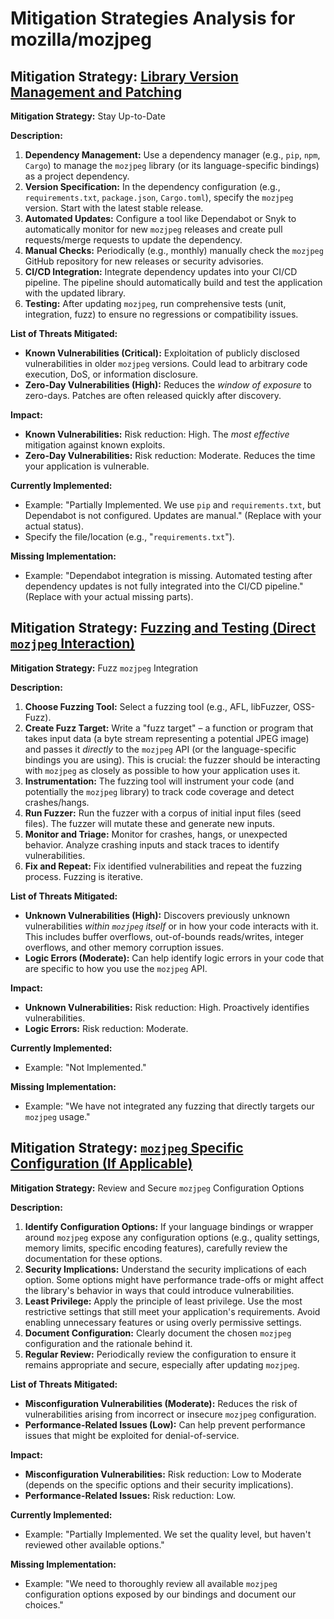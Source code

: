 # Mitigation Strategies Analysis for mozilla/mozjpeg

## Mitigation Strategy: [Library Version Management and Patching](./mitigation_strategies/library_version_management_and_patching.md)

**Mitigation Strategy:** Stay Up-to-Date

**Description:**
1.  **Dependency Management:** Use a dependency manager (e.g., `pip`, `npm`, `Cargo`) to manage the `mozjpeg` library (or its language-specific bindings) as a project dependency.
2.  **Version Specification:** In the dependency configuration (e.g., `requirements.txt`, `package.json`, `Cargo.toml`), specify the `mozjpeg` version.  Start with the latest stable release.
3.  **Automated Updates:** Configure a tool like Dependabot or Snyk to automatically monitor for new `mozjpeg` releases and create pull requests/merge requests to update the dependency.
4.  **Manual Checks:** Periodically (e.g., monthly) manually check the `mozjpeg` GitHub repository for new releases or security advisories.
5.  **CI/CD Integration:** Integrate dependency updates into your CI/CD pipeline.  The pipeline should automatically build and test the application with the updated library.
6.  **Testing:** After updating `mozjpeg`, run comprehensive tests (unit, integration, fuzz) to ensure no regressions or compatibility issues.

**List of Threats Mitigated:**
*   **Known Vulnerabilities (Critical):** Exploitation of publicly disclosed vulnerabilities in older `mozjpeg` versions.  Could lead to arbitrary code execution, DoS, or information disclosure.
*   **Zero-Day Vulnerabilities (High):** Reduces the *window of exposure* to zero-days. Patches are often released quickly after discovery.

**Impact:**
*   **Known Vulnerabilities:** Risk reduction: High.  The *most effective* mitigation against known exploits.
*   **Zero-Day Vulnerabilities:** Risk reduction: Moderate. Reduces the time your application is vulnerable.

**Currently Implemented:**
*   Example: "Partially Implemented. We use `pip` and `requirements.txt`, but Dependabot is not configured. Updates are manual." (Replace with your actual status).
*   Specify the file/location (e.g., "`requirements.txt`").

**Missing Implementation:**
*   Example: "Dependabot integration is missing. Automated testing after dependency updates is not fully integrated into the CI/CD pipeline." (Replace with your actual missing parts).

## Mitigation Strategy: [Fuzzing and Testing (Direct `mozjpeg` Interaction)](./mitigation_strategies/fuzzing_and_testing__direct__mozjpeg__interaction_.md)

**Mitigation Strategy:** Fuzz `mozjpeg` Integration

**Description:**
1.  **Choose Fuzzing Tool:** Select a fuzzing tool (e.g., AFL, libFuzzer, OSS-Fuzz).
2.  **Create Fuzz Target:** Write a "fuzz target" – a function or program that takes input data (a byte stream representing a potential JPEG image) and passes it *directly* to the `mozjpeg` API (or the language-specific bindings you are using).  This is crucial: the fuzzer should be interacting with `mozjpeg` as closely as possible to how your application uses it.
3.  **Instrumentation:** The fuzzing tool will instrument your code (and potentially the `mozjpeg` library) to track code coverage and detect crashes/hangs.
4.  **Run Fuzzer:** Run the fuzzer with a corpus of initial input files (seed files). The fuzzer will mutate these and generate new inputs.
5.  **Monitor and Triage:** Monitor for crashes, hangs, or unexpected behavior. Analyze crashing inputs and stack traces to identify vulnerabilities.
6.  **Fix and Repeat:** Fix identified vulnerabilities and repeat the fuzzing process. Fuzzing is iterative.

**List of Threats Mitigated:**
*   **Unknown Vulnerabilities (High):** Discovers previously unknown vulnerabilities *within `mozjpeg` itself* or in how your code interacts with it.  This includes buffer overflows, out-of-bounds reads/writes, integer overflows, and other memory corruption issues.
*   **Logic Errors (Moderate):** Can help identify logic errors in your code that are specific to how you use the `mozjpeg` API.

**Impact:**
*   **Unknown Vulnerabilities:** Risk reduction: High. Proactively identifies vulnerabilities.
*   **Logic Errors:** Risk reduction: Moderate.

**Currently Implemented:**
*   Example: "Not Implemented."

**Missing Implementation:**
*   Example: "We have not integrated any fuzzing that directly targets our `mozjpeg` usage."

## Mitigation Strategy: [`mozjpeg` Specific Configuration (If Applicable)](./mitigation_strategies/_mozjpeg__specific_configuration__if_applicable_.md)

**Mitigation Strategy:** Review and Secure `mozjpeg` Configuration Options

**Description:**
1. **Identify Configuration Options:** If your language bindings or wrapper around `mozjpeg` expose any configuration options (e.g., quality settings, memory limits, specific encoding features), carefully review the documentation for these options.
2. **Security Implications:** Understand the security implications of each option. Some options might have performance trade-offs or might affect the library's behavior in ways that could introduce vulnerabilities.
3. **Least Privilege:** Apply the principle of least privilege. Use the most restrictive settings that still meet your application's requirements. Avoid enabling unnecessary features or using overly permissive settings.
4. **Document Configuration:** Clearly document the chosen `mozjpeg` configuration and the rationale behind it.
5. **Regular Review:** Periodically review the configuration to ensure it remains appropriate and secure, especially after updating `mozjpeg`.

**List of Threats Mitigated:**
* **Misconfiguration Vulnerabilities (Moderate):** Reduces the risk of vulnerabilities arising from incorrect or insecure `mozjpeg` configuration.
* **Performance-Related Issues (Low):** Can help prevent performance issues that might be exploited for denial-of-service.

**Impact:**
* **Misconfiguration Vulnerabilities:** Risk reduction: Low to Moderate (depends on the specific options and their security implications).
* **Performance-Related Issues:** Risk reduction: Low.

**Currently Implemented:**
* Example: "Partially Implemented. We set the quality level, but haven't reviewed other available options."

**Missing Implementation:**
* Example: "We need to thoroughly review all available `mozjpeg` configuration options exposed by our bindings and document our choices."

